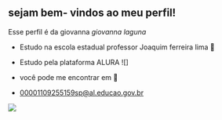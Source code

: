 ## sejam bem- vindos ao meu perfil!

Esse perfil é da giovanna  *giovanna laguna*
- Estudo na escola estadual professor Joaquim ferreira lima 🏫
- Estudo pela plataforma ALURA ![]

- você pode me encontrar em 📧
- 00001109255159sp@al.educao.gov.br

![](https://media1.tenor.com/m/5TkEsKdp_qQAAAAC/hasbulla-hasbulla-magomedov.gif)  

